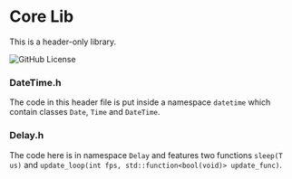 # Core Lib

This is a header-only library.

![GitHub License](https://img.shields.io/github/license/razterizer/Core?color=blue)


### DateTime.h

The code in this header file is put inside a namespace `datetime` which contain classes `Date`, `Time` and `DateTime`.

### Delay.h

The code here is in namespace `Delay` and features two functions `sleep(T us)` and `update_loop(int fps, std::function<bool(void)> update_func)`.

